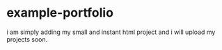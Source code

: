 # example-portfolio
i am simply adding my small and instant html project and i will upload my projects soon.
